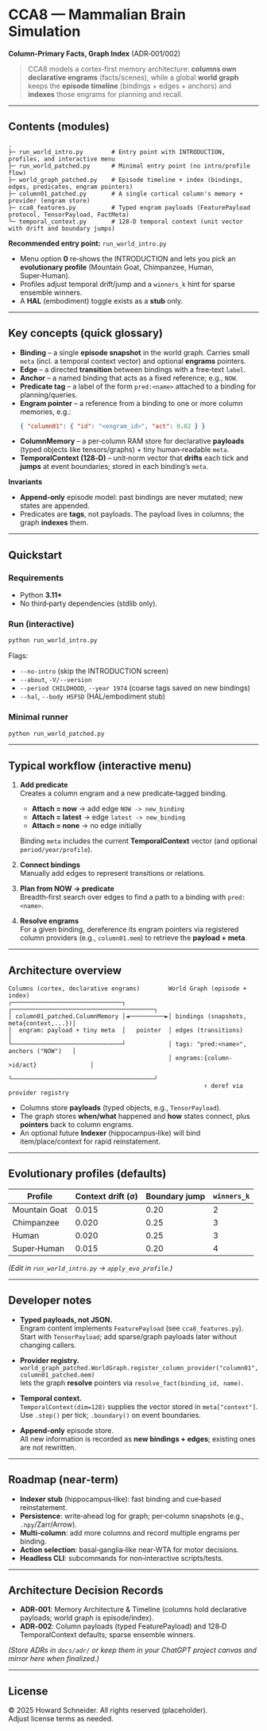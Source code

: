 # CCA8 — Mammalian Brain Simulation
**Column‑Primary Facts, Graph Index** (ADR‑001/002)

> CCA8 models a cortex‑first memory architecture: **columns own declarative engrams** (facts/scenes), while a global **world graph** keeps the **episode timeline** (bindings + edges + anchors) and **indexes** those engrams for planning and recall.

---

## Contents (modules)
```
.
├─ run_world_intro.py        # Entry point with INTRODUCTION, profiles, and interactive menu
├─ run_world_patched.py      # Minimal entry point (no intro/profile flow)
├─ world_graph_patched.py    # Episode timeline + index (bindings, edges, predicates, engram pointers)
├─ column01_patched.py       # A single cortical column's memory + provider (engram store)
├─ cca8_features.py          # Typed engram payloads (FeaturePayload protocol, TensorPayload, FactMeta)
└─ temporal_context.py       # 128‑D temporal context (unit vector with drift and boundary jumps)
```

**Recommended entry point:** `run_world_intro.py`

- Menu option **0** re‑shows the INTRODUCTION and lets you pick an **evolutionary profile** (Mountain Goat, Chimpanzee, Human, Super‑Human).
- Profiles adjust temporal drift/jump and a `winners_k` hint for sparse ensemble winners.
- A **HAL** (embodiment) toggle exists as a **stub** only.

---

## Key concepts (quick glossary)

- **Binding** – a single **episode snapshot** in the world graph. Carries small `meta` (incl. a temporal context vector) and optional **engrams** pointers.
- **Edge** – a directed **transition** between bindings with a free‑text `label`.
- **Anchor** – a named binding that acts as a fixed reference; e.g., `NOW`.
- **Predicate tag** – a label of the form `pred:<name>` attached to a binding for planning/queries.
- **Engram pointer** – a reference from a binding to one or more column memories, e.g.:
  ```json
  { "column01": { "id": "<engram_id>", "act": 0.82 } }
  ```
- **ColumnMemory** – a per‑column RAM store for declarative **payloads** (typed objects like tensors/graphs) + tiny human‑readable `meta`.
- **TemporalContext (128‑D)** – unit‑norm vector that **drifts** each tick and **jumps** at event boundaries; stored in each binding’s `meta`.

**Invariants**
- **Append‑only** episode model: past bindings are never mutated; new states are appended.
- Predicates are **tags**, not payloads. The payload lives in columns; the graph **indexes** them.

---

## Quickstart

### Requirements
- Python **3.11+**
- No third‑party dependencies (stdlib only).

### Run (interactive)
```bash
python run_world_intro.py
```
Flags:
- `--no-intro` (skip the INTRODUCTION screen)
- `--about`, `-V/--version`
- `--period CHILDHOOD`, `--year 1974` (coarse tags saved on new bindings)
- `--hal`, `--body HSFSD` (HAL/embodiment stub)

### Minimal runner
```bash
python run_world_patched.py
```

---

## Typical workflow (interactive menu)

1) **Add predicate**  
   Creates a column engram and a new predicate‑tagged binding.  
   - **Attach = now** → add edge `NOW -> new_binding`  
   - **Attach = latest** → edge `latest -> new_binding`  
   - **Attach = none** → no edge initially

   Binding `meta` includes the current **TemporalContext** vector (and optional `period/year/profile`).

2) **Connect bindings**  
   Manually add edges to represent transitions or relations.

3) **Plan from NOW → predicate**  
   Breadth‑first search over edges to find a path to a binding with `pred:<name>`.

4) **Resolve engrams**  
   For a given binding, dereference its engram pointers via registered column providers (e.g., `column01.mem`) to retrieve the **payload + meta**.

---

## Architecture overview

```
Columns (cortex, declarative engrams)        World Graph (episode + index)
┌───────────────────────────────┐            ┌────────────────────────────────────────┐
│ column01_patched.ColumnMemory │◄──────────►│ bindings (snapshots, meta{context,...})│
│  engram: payload + tiny meta  │   pointer  │ edges (transitions)                    │
└───────────────────────────────┘            │ tags: "pred:<name>", anchors ("NOW")   │
                                             │ engrams:{column->id/act}               │
                                             └────────────────────────────────────────┘
                                                       ↑ deref via provider registry
```

- Columns store **payloads** (typed objects, e.g., `TensorPayload`).
- The graph stores **when/what** happened and **how** states connect, plus **pointers** back to column engrams.
- An optional future **Indexer** (hippocampus‑like) will bind item/place/context for rapid reinstatement.

---

## Evolutionary profiles (defaults)

| Profile        | Context drift (σ) | Boundary jump | `winners_k` |
|----------------|-------------------|---------------|-------------|
| Mountain Goat  | 0.015             | 0.20          | 2           |
| Chimpanzee     | 0.020             | 0.25          | 3           |
| Human          | 0.020             | 0.25          | 3           |
| Super‑Human    | 0.015             | 0.20          | 4           |

*(Edit in `run_world_intro.py` → `apply_evo_profile`.)*

---

## Developer notes

- **Typed payloads, not JSON.**  
  Engram content implements `FeaturePayload` (see `cca8_features.py`).  
  Start with `TensorPayload`; add sparse/graph payloads later without changing callers.

- **Provider registry.**  
  `world_graph_patched.WorldGraph.register_column_provider("column01", column01_patched.mem)`  
  lets the graph **resolve** pointers via `resolve_fact(binding_id, name)`.

- **Temporal context.**  
  `TemporalContext(dim=128)` supplies the vector stored in `meta["context"]`.  
  Use `.step()` per tick; `.boundary()` on event boundaries.

- **Append‑only** episode store.  
  All new information is recorded as **new bindings + edges**; existing ones are not rewritten.

---

## Roadmap (near‑term)
- **Indexer stub** (hippocampus‑like): fast binding and cue‑based reinstatement.
- **Persistence**: write‑ahead log for graph; per‑column snapshots (e.g., `.npy`/Zarr/Arrow).
- **Multi‑column**: add more columns and record multiple engrams per binding.
- **Action selection**: basal‑ganglia‑like near‑WTA for motor decisions.
- **Headless CLI**: subcommands for non‑interactive scripts/tests.

---

## Architecture Decision Records
- **ADR‑001**: Memory Architecture & Timeline (columns hold declarative payloads; world graph is episode/index).  
- **ADR‑002**: Column payloads (typed FeaturePayload) and 128‑D TemporalContext defaults; sparse ensemble winners.

*(Store ADRs in `docs/adr/` or keep them in your ChatGPT project canvas and mirror here when finalized.)*

---

## License
© 2025 Howard Schneider. All rights reserved (placeholder).  
Adjust license terms as needed.
